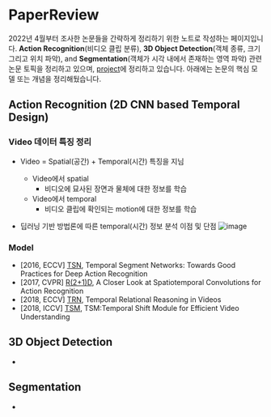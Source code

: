 # PaperReview

2022년 4월부터 조사한 논문들을 간략하게 정리하기 위한 노트로 작성하는 페이지입니다. **Action Recognition**(비디오 클립 분류), **3D Object Detection**(객체 종류, 크기 그리고 위치 파악), and **Segmentation**(객체가 시각 내에서 존재하는 영역 파악) 관련 논문 토픽을 정리하고 있으며, [project](https://github.com/users/jinsoo9595/projects/1)에 정리하고 있습니다. 아래에는 논문의 핵심 모델 또는 개념을 정리해뒀습니다.


## Action Recognition (2D CNN based Temporal Design)
### Video 데이터 특징 정리
- Video = Spatial(공간) + Temporal(시간) 특징을 지님
    - Video에서 spatial
        - 비디오에 묘사된 장면과 물체에 대한 정보를 학습
    - Video에서 temporal 
        - 비디오 클립에 확인되는 motion에 대한 정보를 학습
        
- 딥러닝 기반 방법론에 따른 temporal(시간) 정보 분석 이점 및 단점
  ![image](https://user-images.githubusercontent.com/60027558/181400811-1b6df12b-7343-47d3-b33d-25730a7df279.png)

### Model   
- [2016, ECCV] [TSN](https://github.com/jinsoo9595/PaperReview/issues/1), Temporal Segment Networks: Towards Good Practices for Deep Action Recognition
- [2017, CVPR] [R(2+1)D](https://github.com/jinsoo9595/PaperReview/issues/3), A Closer Look at Spatiotemporal Convolutions for Action Recognition
- [2018, ECCV] [TRN](https://github.com/jinsoo9595/PaperReview/issues/2), Temporal Relational Reasoning in Videos 
- [2018, ICCV] [TSM](https://github.com/jinsoo9595/PaperReview/issues/4), TSM:Temporal Shift Module for Efficient Video Understanding

## 3D Object Detection
- 

## Segmentation
- 
